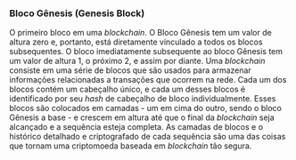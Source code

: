 ### Bloco Gênesis (Genesis Block)

O primeiro bloco em uma _blockchain_. O Bloco Gênesis tem um valor de altura zero e, portanto, está diretamente vinculado a todos os blocos subsequentes. O bloco imediatamente subsequente ao bloco Gênesis tem um valor de altura 1, o próximo 2, e assim por diante. Uma _blockchain_ consiste em uma série de blocos que são usados para armazenar informações relacionadas a transações que ocorrem na rede. Cada um dos blocos contém um cabeçalho único, e cada um desses blocos é identificado por seu _hash_ de cabeçalho de bloco individualmente. Esses blocos são colocados em camadas - um em cima do outro, sendo o bloco Gênesis a base - e crescem em altura até que o final da _blockchain_ seja alcançado e a sequência esteja completa. As camadas de blocos e o histórico detalhado e criptografado de cada sequência são uma das coisas que tornam uma criptomoeda baseada em _blockchain_ tão segura.
